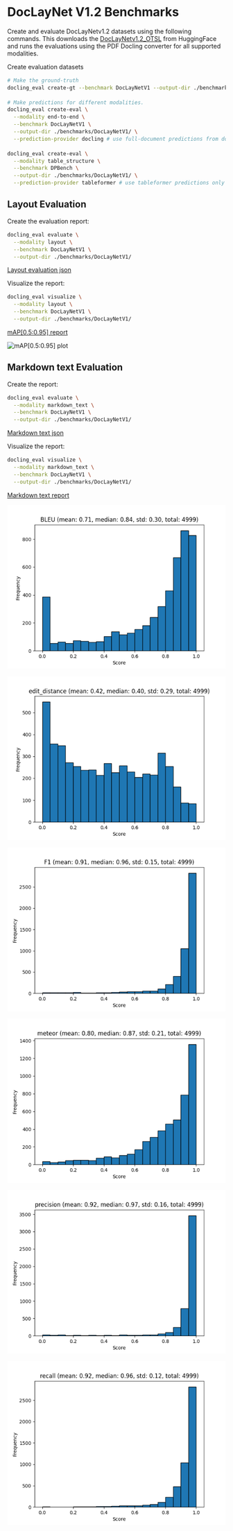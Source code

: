 # DocLayNet V1.2 Benchmarks

Create and evaluate DocLayNetv1.2 datasets using the following commands. This downloads the [DocLayNetv1.2_OTSL](https://huggingface.co/datasets/ds4sd/DocLayNet-v1.2) from HuggingFace and runs the evaluations using the PDF Docling converter for all supported modalities.

Create evaluation datasets
```sh
# Make the ground-truth
docling_eval create-gt --benchmark DocLayNetV1 --output-dir ./benchmarks/DocLayNetV1/ 

# Make predictions for different modalities.
docling_eval create-eval \
  --modality end-to-end \
  --benchmark DocLayNetV1 \
  --output-dir ./benchmarks/DocLayNetV1/ \
  --prediction-provider docling # use full-document predictions from docling
  
docling_eval create-eval \
  --modality table_structure \
  --benchmark DPBench \
  --output-dir ./benchmarks/DocLayNetV1/ \
  --prediction-provider tableformer # use tableformer predictions only
```



## Layout Evaluation

Create the evaluation report:

```sh
docling_eval evaluate \
  --modality layout \
  --benchmark DocLayNetV1 \
  --output-dir ./benchmarks/DocLayNetV1/ 

```

[Layout evaluation json](evaluations/DocLayNetV1/evaluation_DocLayNetV1_layout.json)

Visualize the report:

```sh
docling_eval visualize \
  --modality layout \
  --benchmark DocLayNetV1 \
  --output-dir ./benchmarks/DocLayNetV1/ 
```

[mAP[0.5:0.95] report](evaluations/DocLayNetV1/evaluation_DocLayNetV1_layout_mAP_0.5_0.95.txt)

![mAP[0.5:0.95] plot](evaluations/DocLayNetV1/evaluation_DocLayNetV1_layout_mAP_0.5_0.95.png)


## Markdown text Evaluation

Create the report:

```sh
docling_eval evaluate \
  --modality markdown_text \
  --benchmark DocLayNetV1 \
  --output-dir ./benchmarks/DocLayNetV1/ 
```

[Markdown text json](evaluations/DocLayNetV1/evaluation_DocLayNetV1_markdown_text.json)


Visualize the report:

```sh
docling_eval visualize \
  --modality markdown_text \
  --benchmark DocLayNetV1 \
  --output-dir ./benchmarks/DocLayNetV1/ 
```

[Markdown text report](evaluations/DocLayNetV1/evaluation_DocLayNetV1_markdown_text.txt)


![BLEU plot](evaluations/DocLayNetV1/evaluation_DocLayNetV1_markdown_text_BLEU.png)

![Edit distance plot](evaluations/DocLayNetV1/evaluation_DocLayNetV1_markdown_text_edit_distance.png)

![F1 plot](evaluations/DocLayNetV1/evaluation_DocLayNetV1_markdown_text_F1.png)

![Meteor plot](evaluations/DocLayNetV1/evaluation_DocLayNetV1_markdown_text_meteor.png)

![Precision plot](evaluations/DocLayNetV1/evaluation_DocLayNetV1_markdown_text_precision.png)

![Recall plot](evaluations/DocLayNetV1/evaluation_DocLayNetV1_markdown_text_recall.png)
